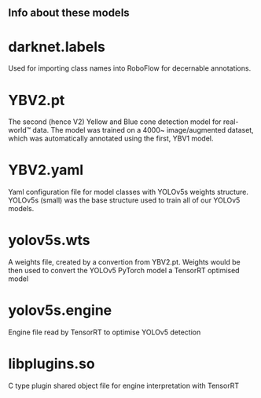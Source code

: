 ## Info about these models

# darknet.labels
Used for importing class names into RoboFlow for decernable annotations.

# YBV2.pt
The second (hence V2) Yellow and Blue cone detection model for real-world:tm: data.
The model was trained on a 4000~ image/augmented dataset, which was automatically annotated using the first, YBV1 model.

# YBV2.yaml
Yaml configuration file for model classes with YOLOv5s weights structure.
YOLOv5s (small) was the base structure used to train all of our YOLOv5 models.

# yolov5s.wts
A weights file, created by a convertion from YBV2.pt. 
Weights would be then used to convert the YOLOv5 PyTorch model a TensorRT optimised model

# yolov5s.engine
Engine file read by TensorRT to optimise YOLOv5 detection

# libplugins.so
C type plugin shared object file for engine interpretation with TensorRT